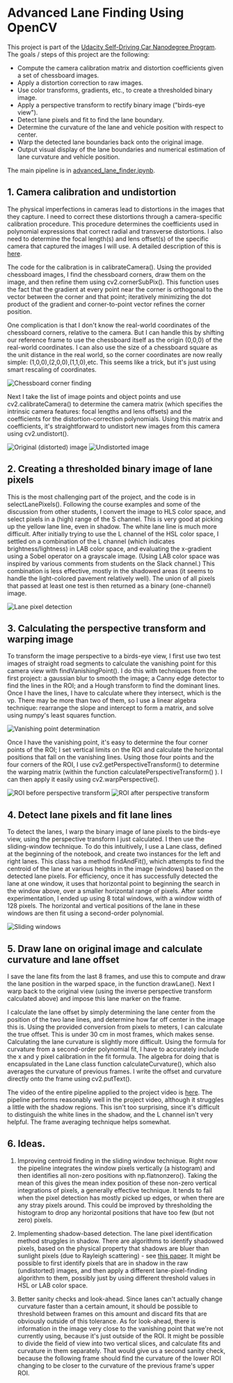 # Advanced Lane Finding Using OpenCV

This project is part of the [Udacity Self-Driving Car Nanodegree Program](https://github.com/udacity/CarND-Traffic-Sign-Classifier-Project). The goals / steps of this project are the following:

* Compute the camera calibration matrix and distortion coefficients given a set of chessboard images.
* Apply a distortion correction to raw images.
* Use color transforms, gradients, etc., to create a thresholded binary image.
* Apply a perspective transform to rectify binary image ("birds-eye view").
* Detect lane pixels and fit to find the lane boundary.
* Determine the curvature of the lane and vehicle position with respect to center.
* Warp the detected lane boundaries back onto the original image.
* Output visual display of the lane boundaries and numerical estimation of lane curvature and vehicle position.

The main pipeline is in [advanced_lane_finder.ipynb]('advanced_lane_finder.ipynb').

## 1. Camera calibration and undistortion

The physical imperfections in cameras lead to distortions in the images that they capture. I need to correct these distortions through a camera-specific calibration procedure. This procedure determines the coefficients used in polynomial expressions that correct radial and transverse distortions. I also need to determine the focal length(s) and lens offset(s) of the specific camera that captured the images I will use. A detailed description of this is [here](http://docs.opencv.org/3.0-beta/doc/py_tutorials/py_calib3d/py_calibration/py_calibration.html).

The code for the calibration is in calibrateCamera(). Using the provided chessboard images, I find the chessboard corners, draw them on the image, and then refine them using cv2.cornerSubPix(). This function uses the fact that the gradient at every point near the corner is orthogonal to the vector between the corner and that point; iteratively minimizing the dot product of the gradient and corner-to-point vector refines the corner position.

One complication is that I don't know the real-world coordinates of the chessboard corners, relative to the camera. But I can handle this by shifting our reference frame to use the chessboard itself as the origin (0,0,0) of the real-world coordinates. I can also use the size of a chessboard square as the unit distance in the real world, so the corner coordinates are now really simple: (1,0,0),(2,0,0),(1,1,0),etc. This seems like a trick, but it's just using smart rescaling of coordinates. 

![Chessboard corner finding]('./pipelines_examples/chessboard_corners.png')

Next I take the list of image points and object points and use cv2.calibrateCamera() to determine the camera matrix (which specifies the intrinsic camera features: focal lengths and lens offsets) and the coefficients for the distortion-correction polynomials. Using this matrix and coefficients, it's straightforward to undistort new images from this camera using cv2.undistort().

![Original (distorted) image]('./pipelines_examples/original_distorted.png')
![Undistorted image]('./pipelines_examples/original_undistorted.png')

## 2. Creating a thresholded binary image of lane pixels

This is the most challenging part of the project, and the code is in selectLanePixels(). Following the course examples and some of the discussion from other students, I convert the image to HLS color space, and select pixels in a (high) range of the S channel. This is very good at picking up the yellow lane line, even in shadow. The white lane line is much more difficult. After initially trying to use the L channel of the HSL color space, I settled on a combination of the L channel (which indicates brightness/lightness) in LAB color space, and evaluating the x-gradient using a Sobel operator on a grayscale image. (Using LAB color space was inspired by various comments from students on the Slack channel.) This combination is less effective, mostly in the shadowed areas (it seems to handle the light-colored pavement relatively well). The union of all pixels that passed at least one test is then returned as a binary (one-channel) image. 

![Lane pixel detection]('./pipelines_examples/lane_pixel_detection.png')

## 3. Calculating the perspective transform and warping image

To transform the image perspective to a birds-eye view, I first use two test images of straight road segments to calculate the vanishing point for this camera view with findVanishingPoint(). I do this with techniques from the first project: a gaussian blur to smooth the image; a Canny edge detector to find the lines in the ROI; and a Hough transform to find the dominant lines. Once I have the lines, I have to calculate where they intersect, which is the vp. There may be more than two of them, so I use a linear algebra technique: rearrange the slope and intercept to form a matrix, and solve using numpy's least squares function.

![Vanishing point determination]('./pipelines_examples/vanishing_point.png')

Once I have the vanishing point, it's easy to determine the four corner points of the ROI; I set vertical limits on the ROI and calculate the horizontal positions that fall on the vanishing lines. Using those four points and the four corners of the ROI, I use cv2.getPerspectiveTransform() to determine the warping matrix (within the function calculatePerspectiveTransform() ). I can then apply it easily using cv2.warpPerspective().

![ROI before perspective transform]('./pipelines_examples/roi_before_warp.png')
![ROI after perspective transform]('./pipelines_examples/roi_after_warp.png')

## 4. Detect lane pixels and fit lane lines

To detect the lanes, I warp the binary image of lane pixels to the birds-eye view, using the perspective transform I just calculated. I then use the sliding-window technique. To do this intuitively, I use a Lane class, defined at the beginning of the notebook, and create two instances for the left and right lanes. This class has a method findAndFit(), which attempts to find the centroid of the lane at various heights in the image (windows) based on the detected lane pixels. For efficiency, once it has successfully detected the lane at one window, it uses that horizontal point to beginning the search in the window above, over a smaller horizontal range of pixels. After some experimentation, I ended up using 8 total windows, with a window width of 128 pixels. The horizontal and vertical positions of the lane in these windows are then fit using a second-order polynomial.

![Sliding windows]('./pipelines_examples/sliding_windows.jpg')

## 5. Draw lane on original image and calculate curvature and lane offset 

I save the lane fits from the last 8 frames, and use this to compute and draw the lane position in the warped space, in the function drawLane(). Next I warp back to the original view (using the inverse perspective transform calculated above) and impose this lane marker on the frame. 

I calculate the lane offset by simply determining the lane center from the position of the two lane lines, and determine how far off center in the image this is. Using the provided conversion from pixels to meters, I can calculate the true offset. This is under 30 cm in most frames, which makes sense. Calculating the lane curvature is slightly more difficult. Using the  formula for curvature from a second-order polynomial fit, I have to accurately include the x and y pixel calibration in the fit formula. The algebra for doing that is encapsulated in the Lane class function calculateCurvature(), which also averages the curvature of previous frames. I write the offset and curvature directly onto the frame using cv2.putText().

The video of the entire pipeline applied to the project video is [here]('./output_video/video_output.mp4'). The pipeline performs reasonably well in the project video, although it struggles a little with the shadow regions. This isn't too surprising, since it's difficult to distinguish the white lines in the shadow, and the L channel isn't very helpful. The frame averaging technique helps somewhat. 

## 6. Ideas.

1. Improving centroid finding in the sliding window technique. Right now the pipeline integrates the window pixels vertically (a histogram) and then identifies all non-zero positions with np.flatnonzero(). Taking the mean of this gives the mean index position of these non-zero vertical integrations of pixels, a generally effective technique. It tends to fail when the pixel detection has mostly picked up edges, or when there are any stray pixels around. This could be improved by thresholding the histogram to drop any horizontal positions that have too few (but not zero) pixels.

2. Implementing shadow-based detection. The lane pixel identification method struggles in shadow. There are algorithms to identify shadowed pixels, based on the physical property that shadows are bluer than sunlight pixels (due to Rayleigh scattering) - see [this paper](https://asp-eurasipjournals.springeropen.com/articles/10.1186/1687-6180-2012-141). It might be possible to first identify pixels that are in shadow in the raw (undistorted) images, and then apply a different lane-pixel-finding algorithm to them, possibly just by using different threshold values in HSL or LAB color space. 

3. Better sanity checks and look-ahead. Since lanes can't actually change curvature faster than a certain amount, it should be possible to threshold between frames on this amount and discard fits that are obviously outside of this tolerance. As for look-ahead, there is information in the image very close to the vanishing point that we're not currently using, because it's just outside of the ROI. It might be possible to divide the field of view into two vertical slices, and calculate fits and curvature in them separately. That would give us a second sanity check, because the following frame should find the curvature of the lower ROI changing to be closer to the curvature of the previous frame's upper ROI.
